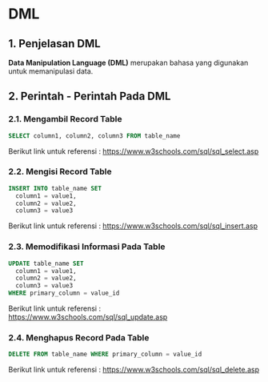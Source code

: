 # DML

## 1. Penjelasan DML

**Data Manipulation Language (DML)** merupakan bahasa yang digunakan untuk memanipulasi data.

## 2. Perintah - Perintah Pada DML

### 2.1. Mengambil Record Table

```sql
SELECT column1, column2, column3 FROM table_name
```

Berikut link untuk referensi :
https://www.w3schools.com/sql/sql_select.asp

### 2.2. Mengisi Record Table

```sql
INSERT INTO table_name SET
  column1 = value1,
  column2 = value2,
  column3 = value3
```

Berikut link untuk referensi :
https://www.w3schools.com/sql/sql_insert.asp

### 2.3. Memodifikasi Informasi Pada Table

```sql
UPDATE table_name SET
  column1 = value1,
  column2 = value2,
  column3 = value3
WHERE primary_column = value_id
```

Berikut link untuk referensi :
https://www.w3schools.com/sql/sql_update.asp

### 2.4. Menghapus Record Pada Table

```sql
DELETE FROM table_name WHERE primary_column = value_id
```

Berikut link untuk referensi :
https://www.w3schools.com/sql/sql_delete.asp
